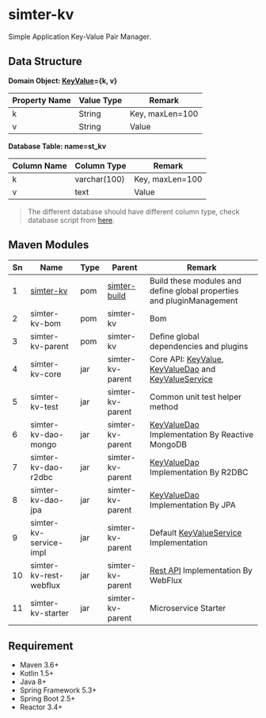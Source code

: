 # simter-kv

Simple Application Key-Value Pair Manager.

## Data Structure

**Domain Object: [KeyValue]={k, v}**

| Property Name | Value Type | Remark          |
|---------------|------------|-----------------|
| k             | String     | Key, maxLen=100 |
| v             | String     | Value           |

[KeyValue]: ./simter-kv-core/src/main/kotlin/tech/simter/kv/core/KeyValue.kt

**Database Table: name=st_kv**

| Column Name | Column Type  | Remark          |
|-------------|--------------|-----------------|
| k           | varchar(100) | Key, maxLen=100 |
| v           | text         | Value           |

> The different database should have different column type, check database script from [here](./simter-kv-core/src/main/resources/tech/simter/kv/sql).

## Maven Modules

| Sn | Name                   | Type | Parent                 | Remark
|----|------------------------|------|------------------------|--------
| 1  | [simter-kv]            | pom  | [simter-build]         | Build these modules and define global properties and pluginManagement
| 2  | simter-kv-bom          | pom  | simter-kv              | Bom
| 3  | simter-kv-parent       | pom  | simter-kv              | Define global dependencies and plugins
| 4  | simter-kv-core         | jar  | simter-kv-parent       | Core API: [KeyValue], [KeyValueDao] and [KeyValueService]
| 5  | simter-kv-test         | jar  | simter-kv-parent       | Common unit test helper method
| 6  | simter-kv-dao-mongo    | jar  | simter-kv-parent       | [KeyValueDao] Implementation By Reactive MongoDB
| 7  | simter-kv-dao-r2dbc    | jar  | simter-kv-parent       | [KeyValueDao] Implementation By R2DBC
| 8  | simter-kv-dao-jpa      | jar  | simter-kv-parent       | [KeyValueDao] Implementation By JPA
| 9  | simter-kv-service-impl | jar  | simter-kv-parent       | Default [KeyValueService] Implementation
| 10 | simter-kv-rest-webflux | jar  | simter-kv-parent       | [Rest API] Implementation By WebFlux
| 11 | simter-kv-starter      | jar  | simter-kv-parent       | Microservice Starter

## Requirement

- Maven 3.6+
- Kotlin 1.5+
- Java 8+
- Spring Framework 5.3+
- Spring Boot 2.5+
- Reactor 3.4+

[simter-build]: https://github.com/simter/simter-build
[simter-kv]: https://github.com/simter/simter-kv
[KeyValue]: https://github.com/simter/simter-kv/blob/master/simter-kv-core/src/main/kotlin/tech/simter/kv/core/KeyValue.kt
[KeyValueDao]: https://github.com/simter/simter-kv/blob/master/simter-kv-core/src/main/kotlin/tech/simter/kv/core/KeyValueDao.kt
[KeyValueService]: https://github.com/simter/simter-kv/blob/master/simter-kv-core/src/main/kotlin/tech/simter/kv/core/KeyValueService.kt
[Rest API]: ./docs/rest-api.md